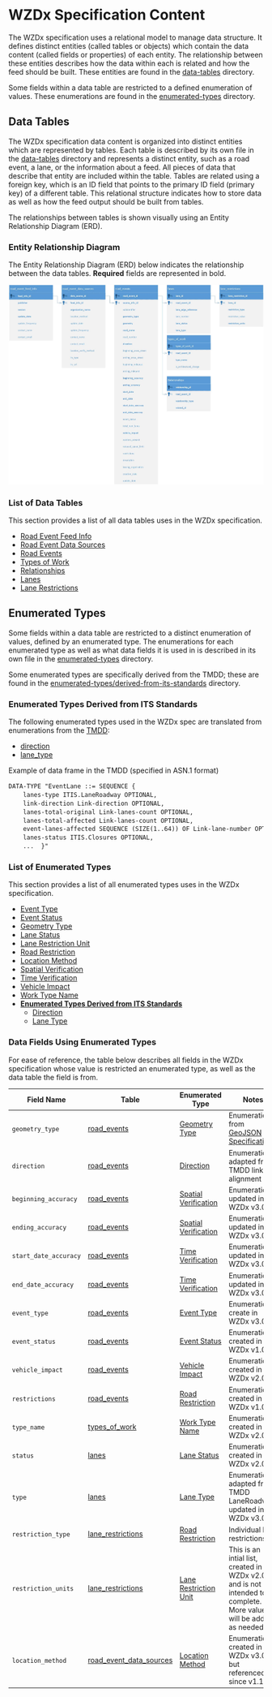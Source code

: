# WZDx Specification Content
The WZDx specification uses a relational model to manage data structure. It defines distinct entities (called tables or objects) which contain the data content (called fields or properties) of each entity. The relationship between these entities describes how the data within each is related and how the feed should be built. These entities are found in the [data-tables](/spec-content/data-tables) directory. 

Some fields within a data table are restricted to a defined enumeration of values. These enumerations are found in the [enumerated-types](/spec-content/enumerated-types) directory.

## Data Tables
The WZDx specification data content is organized into distinct entities which are represented by tables. Each table is described by its own file in the [data-tables](/spec-content/data-tables) directory and represents a distinct entity, such as a road event, a lane, or the information about a feed. All pieces of data that describe that entity are included within the table. Tables are related using a foreign key, which is an ID field that points to the primary ID field (primary key) of a different table. This relational structure indicates how to store data as well as how the feed output should be built from tables. 

The relationships between tables is shown visually using an Entity Relationship Diagram (ERD).

### Entity Relationship Diagram
The Entity Relationship Diagram (ERD) below indicates the relationship between the data tables. **Required** fields are represented in bold.

![Entity Relationship Diagram](/images/road_event_erd.jpg)

### List of Data Tables
This section provides a list of all data tables uses in the WZDx specification.

- [Road Event Feed Info](/spec-content/data-tables/road_event_feed_info.md)
- [Road Event Data Sources](/spec-content/data-tables/road_event_data_sources.md)
- [Road Events](/spec-content/data-tables/road_events.md)
- [Types of Work](/spec-content/data-tables/types_of_work.md)
- [Relationships](/spec-content/data-tables/relationships.md)
- [Lanes](/spec-content/data-tables/lanes.md)
- [Lane Restrictions](/spec-content/data-tables/lane_restrictions.md)

## Enumerated Types
Some fields within a data table are restricted to a distinct enumeration of values, defined by an enumerated type. The enumerations for each enumerated type as well as what data fields it is used in is described in its own file in the [enumerated-types](/spec-content/enumerated-types) directory.

Some enumerated types are specifically derived from the TMDD; these are found in the [enumerated-types/derived-from-its-standards](/spec-content/enumerated-types/derived-from-its-standards/) directory.

### Enumerated Types Derived from ITS Standards
The following enumerated types used in the WZDx spec are translated from enumerations from the [TMDD](https://www.standards.its.dot.gov/Content/documents/advisories/TMDD_2013.aspx):

- [direction](/spec-content/enumerated-types/derived-from-its-standards/direction.md)
- [lane_type](/spec-content/enumerated-types/derived-from-its-standards/lane_type.md)


Example of data frame in the TMDD (specified in ASN.1 format)
```xml
DATA-TYPE "EventLane ::= SEQUENCE {
    lanes-type ITIS.LaneRoadway OPTIONAL,
    link-direction Link-direction OPTIONAL,
    lanes-total-original Link-lanes-count OPTIONAL,
    lanes-total-affected Link-lanes-count OPTIONAL,
    event-lanes-affected SEQUENCE (SIZE(1..64)) OF Link-lane-number OPTIONAL,
    lanes-status ITIS.Closures OPTIONAL,
    ...  }"
```

### List of Enumerated Types
This section provides a list of all enumerated types uses in the WZDx specification.

- [Event Type](/spec-content/enumerated-types/event_type.md)
- [Event Status](/spec-content/enumerated-types/event_status.md)
- [Geometry Type](/spec-content/enumerated-types/geometry_type.md)
- [Lane Status](/spec-content/enumerated-types/lane_status.md)
- [Lane Restriction Unit](/spec-content/enumerated-types/lane_restriction_unit.md)
- [Road Restriction](/spec-content/enumerated-types/road_restriction.md)
- [Location Method](/spec-content/enumerated-types/location_method.md)
- [Spatial Verification](/spec-content/enumerated-types/spatial_verification.md)
- [Time Verification](/spec-content/enumerated-types/time_verification.md)
- [Vehicle Impact](/spec-content/enumerated-types/vehicle_impact.md)
- [Work Type Name](/spec-content/enumerated-types/work_type_name.md)
- [**Enumerated Types Derived from ITS Standards**](/spec-content/enumerated-types/derived-from-its-standards)
    - [Direction](/spec-content/enumerated-types/derived-from-its-standards/direction.md)
    - [Lane Type](/spec-content/enumerated-types/derived-from-its-standards/lane_type.md)

### Data Fields Using Enumerated Types
For ease of reference, the table below describes all fields in the WZDx specification whose value is restricted an enumerated type, as well as the data table the field is from.

Field Name | Table | Enumerated Type | Notes
--------- | --------- | ----------- | -----
`geometry_type` | [road_events](/spec-content/data-tables/road_events.md) | [Geometry Type](/spec-content/enumerated-types/geometry-type.md) | Enumeration from [GeoJSON Specification](https://tools.ietf.org/html/rfc7946)
`direction` | [road_events](/spec-content/data-tables/road_events.md) | [Direction](/spec-content/enumerated-types/derived-from-its-standards/direction.md) | Enumeration adapted from TMDD link-alignment
`beginning_accuracy` | [road_events](/spec-content/data-tables/road_events.md) | [Spatial Verification](/spec-content/enumerated-types/spatial_verification.md) | Enumeration updated in WZDx v3.0
`ending_accuracy` | [road_events](/spec-content/data-tables/road_events.md) | [Spatial Verification](/spec-content/enumerated-types/spatial_verification.md) | Enumeration updated in WZDx v3.0
`start_date_accuracy` | [road_events](/spec-content/data-tables/road_events.md) | [Time Verification](/spec-content/enumerated-types/time_verification.md) | Enumeration updated in WZDx v3.0
`end_date_accuracy` | [road_events](/spec-content/data-tables/road_events.md) | [Time Verification](/spec-content/enumerated-types/time_verification.md) | Enumeration updated in WZDx v3.0
`event_type` | [road_events](/spec-content/data-tables/road_events.md) | [Event Type](/spec-content/enumerated-types/event_type.md) | Enumeration create in WZDx v3.0
`event_status` | [road_events](/spec-content/data-tables/road_events.md) | [Event Status](/spec-content/enumerated-types/event_status.md) | Enumeration created in WZDx v1.0
`vehicle_impact` | [road_events](/spec-content/data-tables/road_events.md) | [Vehicle Impact](/spec-content/enumerated-types/vehicle_impact.md) | Enumeration created in WZDx v2.0
`restrictions` | [road_events](/spec-content/data-tables/road_events.md) | [Road Restriction](/spec-content/enumerated-types/road_restriction.md) | Enumeration created in WZDx v1.0
`type_name` | [types_of_work](/spec-content/data-tables/types_of_work.md) | [Work Type Name](/spec-content/enumerated-types/work_type_name.md) | Enumeration created in WZDx v2.0
`status` | [lanes](/spec-content/data-tables/lanes.md) | [Lane Status](/spec-content/enumerated-types/lane_status.md) | Enumeration created in WZDx v2.0
`type` | [lanes](/spec-content/data-tables/lanes.md) | [Lane Type](/spec-content/enumerated-types/derived-from-its-standards/lane_type.md) | Enumeration adapted from TMDD LaneRoadway, updated in WZDx v3.0
`restriction_type` | [lane_restrictions](/spec-content/data-tables/lane_restrictions.md) | [Road Restriction](/spec-content/enumerated-types/road_restriction.md) | Individual lane restrictions | Enumeration created in WZDx v1.0
`restriction_units` | [lane_restrictions](/spec-content/data-tables/lane_restrictions.md) | [Lane Restriction Unit](/spec-content/enumerated-types/lane_restriction_unit.md) | This is an intial list, created in WZDx v2.0, and is not intended to be complete. More values will be added as needed.
`location_method` | [road_event_data_sources](/spec-content/data-tables/road_event_data_sources.md) | [Location Method](/spec-content/enumerated-types/location_method.md) | Enumeration created in WZDx v3.0 but referenced since v1.1

